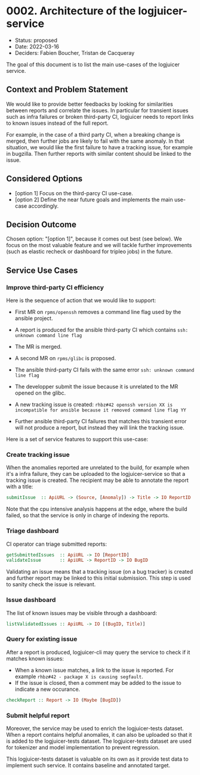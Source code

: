 # 0002. Architecture of the logjuicer-service

* Status: proposed
* Date: 2022-03-16
* Deciders: Fabien Boucher, Tristan de Cacqueray

The goal of this document is to list the main use-cases of the logjuicer service.

## Context and Problem Statement

We would like to provide better feedbacks by looking for similarities between reports and correlate the issues.
In particular for transient issues such as infra failures or broken third-party CI,
logjuicer needs to report links to known issues instead of the full report.

For example, in the case of a third party CI, when a breaking change is merged, then further jobs are likely to fail with the same anomaly.
In that situation, we would like the first failure to have a tracking issue, for example in bugzilla.
Then further reports with similar content should be linked to the issue.


## Considered Options

* [option 1] Focus on the third-parcy CI use-case.
* [option 2] Define the near future goals and implements the main use-case accordingly.

## Decision Outcome

Chosen option: "[option 1]", because it comes out best (see below).
We focus on the most valuable feature and we will tackle further improvements (such as elastic recheck or dashboard for tripleo jobs) in the future.

## Service Use Cases

### Improve third-party CI efficiency

Here is the sequence of action that we would like to support:

- First MR on `rpms/openssh` removes a command line flag used by the ansible project.
- A report is produced for the ansible third-party CI which contains `ssh: unknown command line flag`
- The MR is merged.

- A second MR on `rpms/glibc` is proposed.
- The ansible third-party CI fails with the same error `ssh: unknown command line flag`
- The developper submit the issue because it is unrelated to the MR opened on the glibc.
- A new tracking issue is created: `rhbz#42 openssh version XX is incompatible for ansible because it removed command line flag YY`

- Further ansible third-party CI failures that matches this transient error will not produce a report, but instead they will link the tracking issue.


Here is a set of service features to support this use-case:


### Create tracking issue

When the anomalies reported are unrelated to the build, for example when it's a infra failure, they can be uploaded to the logjuicer-service so that a tracking issue is created.
The recipient may be able to annotate the report with a title:

```haskell
submitIssue  :: ApiURL -> (Source, [Anomaly]) -> Title -> IO ReportID
```

Note that the cpu intensive analysis happens at the edge, where the build failed, so that the service is only in charge of indexing the reports.


### Triage dashboard

CI operator can triage submitted reports:

```haskell
getSubmittedIssues  :: ApiURL -> IO [ReportID]
validateIssue       :: ApiURL -> ReportID -> IO BugID
```

Validating an issue means that a tracking issue (on a bug tracker) is created and further report may be linked to this initial submission.
This step is used to sanity check the issue is relevant.


### Issue dashboard

The list of known issues may be visible through a dashboard:

```haskell
listValidatedIssues :: ApiURL -> IO [(BugID, Title)]
```


### Query for existing issue

After a report is produced, logjuicer-cli may query the service to check if it matches known issues:

- When a known issue matches, a link to the issue is reported. For example `rhbz#42 - package X is causing segfault`.
- If the issue is closed, then a comment may be added to the issue to indicate a new occurance.

```haskell
checkReport :: Report -> IO (Maybe [BugID])
```


### Submit helpful report

Moreover, the service may be used to enrich the logjuicer-tests dataset.
When a report contains helpful anomalies, it can also be uploaded so that it is added to the logjuicer-tests dataset.
The logjuicer-tests dataset are used for tokenizer and model implementation to prevent regression.

This logjuicer-tests dataset is valuable on its own as it provide test data to implement such service.
It contains baseline and annotated target.
